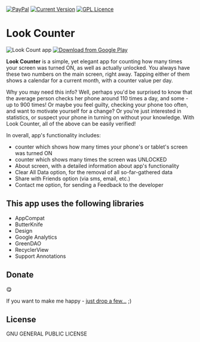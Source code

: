 [![PayPal](https://img.shields.io/badge/%24-paypal-f39c12.svg)][paypal-donation]
[![Current Version](https://img.shields.io/badge/release-1.1-blue.svg)](https://github.com/lomza/screenlookcount/releases)
[![GPL Licence](https://img.shields.io/aur/license/yaourt.svg)](https://opensource.org/licenses/GPL-3.0/)

# Look Counter
![Look Count app](https://s21.postimg.org/9s1594h07/image.png)
[![Download from Google Play](https://play.google.com/intl/en_us/badges/images/badge_new.png)](https://play.google.com/store/apps/details?id=com.totemsoft.screenlookcount)

**Look Counter** is a simple, yet elegant app for counting how many times your screen was turned ON, as well as actually unlocked. You always have these two numbers on the main screen, right away. Tapping either of them shows a calendar for a current month, with a counter value per day.

Why you may need this info? Well, perhaps you'd be surprised to know that the average person checks her phone around 110 times a day, and some - up to 900 times! Or maybe you feel guilty, checking your phone too often, and want to motivate yourself for a change? Or you're just interested in statistics, or suspect your phone in turning on without your knowledge. With Look Counter, all of the above can be easily verified!

In overall, app's functionality includes:

* counter which shows how many times your phone's or tablet's screen was turned ON
* counter which shows many times the screen was UNLOCKED
* About screen, with a detailed information about app's functionality
* Clear All Data option, for the removal of all so-far-gathered data
* Share with Friends option (via sms, email, etc.)
* Contact me option, for sending a Feedback to the developer


## This app uses the following libraries

* AppCompat
* ButterKnife
* Design
* Google Analytics
* GreenDAO
* RecyclerView
* Support Annotations


## Donate

:yum:

If you want to make me happy - [just drop a few...](https://www.paypal.me/toniatkachuk) ;)

## License

GNU GENERAL PUBLIC LICENSE

[paypal-donation]: https://www.paypal.me/toniatkachuk
